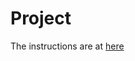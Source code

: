 # Project

The instructions are at [here](https://open.appacademy.io/learn/js-py---aug-2020-online/week-5-aug-2020-online/employees-and-managers)